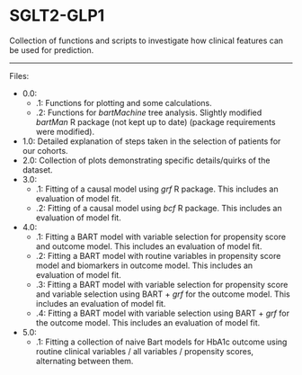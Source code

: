 # SGLT2-GLP1
Collection of functions and scripts to investigate how clinical features can be used for prediction.


---

Files:
- 0.0:
    - .1: Functions for plotting and some calculations.
    - .2: Functions for _bartMachine_ tree analysis. Slightly modified _bartMan_ R package (not kept up to date) (package requirements were modified).
- 1.0: Detailed explanation of steps taken in the selection of patients for our cohorts.
- 2.0: Collection of plots demonstrating specific details/quirks of the dataset.
- 3.0: 
    - .1: Fitting of a causal model using _grf_ R package. This includes an evaluation of model fit.
    - .2: Fitting of a causal model using _bcf_ R package. This includes an evaluation of model fit.
- 4.0:
    - .1: Fitting a BART model with variable selection for propensity score and outcome model. This includes an evaluation of model fit.
    - .2: Fitting a BART model with routine variables in propensity score model and biomarkers in outcome model. This includes an evaluation of model fit.
    - .3: Fitting a BART model with variable selection for propensity score and variable selection using BART + _grf_ for the outcome model. This includes an evaluation of model fit.
    - .4: Fitting a BART model with variable selection using BART + _grf_ for the outcome model. This includes an evaluation of model fit.
- 5.0:
    - .1: Fitting a collection of naive Bart models for HbA1c outcome using routine clinical variables / all variables / propensity scores, alternating between them.
